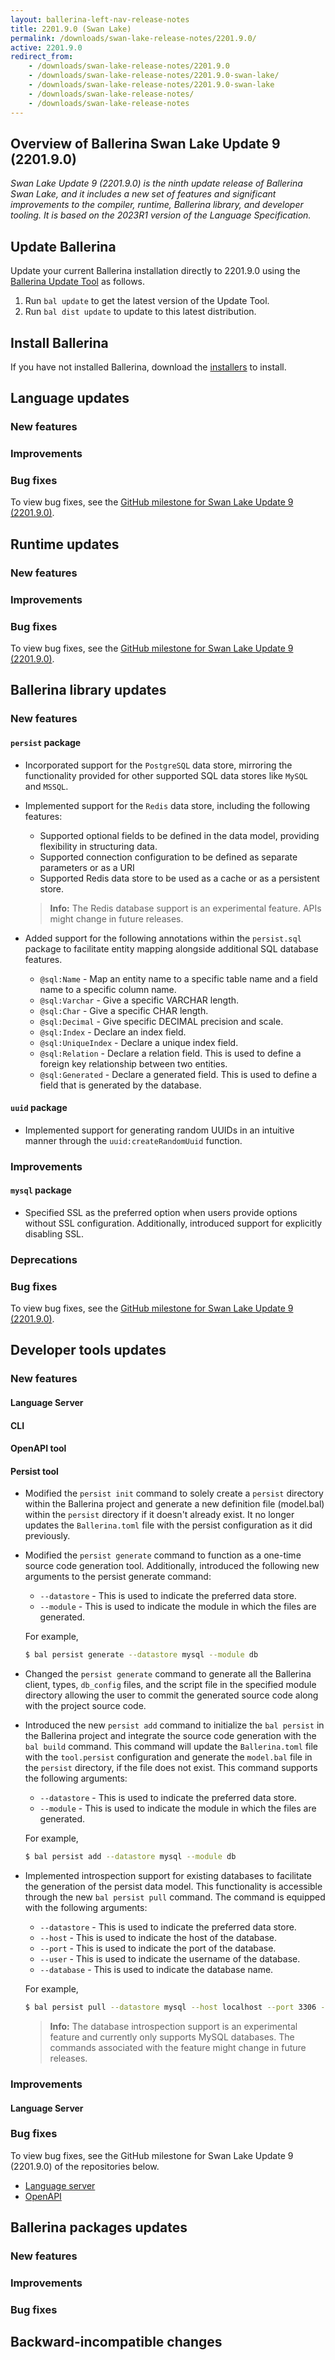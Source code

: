 ```yaml
---
layout: ballerina-left-nav-release-notes
title: 2201.9.0 (Swan Lake) 
permalink: /downloads/swan-lake-release-notes/2201.9.0/
active: 2201.9.0
redirect_from: 
    - /downloads/swan-lake-release-notes/2201.9.0
    - /downloads/swan-lake-release-notes/2201.9.0-swan-lake/
    - /downloads/swan-lake-release-notes/2201.9.0-swan-lake
    - /downloads/swan-lake-release-notes/
    - /downloads/swan-lake-release-notes
---
```


## Overview of Ballerina Swan Lake Update 9 (2201.9.0)

<em> Swan Lake Update 9 (2201.9.0) is the ninth update release of Ballerina Swan Lake, and it includes a new set of features and significant improvements to the compiler, runtime, Ballerina library, and developer tooling. It is based on the 2023R1 version of the Language Specification.</em> 

## Update Ballerina

Update your current Ballerina installation directly to 2201.9.0 using the [Ballerina Update Tool](/learn/update-tool/) as follows.

1. Run `bal update` to get the latest version of the Update Tool.
2. Run `bal dist update` to update to this latest distribution.

## Install Ballerina

If you have not installed Ballerina, download the [installers](/downloads/#swanlake) to install.

## Language updates

### New features

### Improvements

### Bug fixes

To view bug fixes, see the [GitHub milestone for Swan Lake Update 9 (2201.9.0)](https://github.com/ballerina-platform/ballerina-lang/issues?q=is%3Aissue+label%3ATeam%2FCompilerFE+milestone%3A2201.9.0+is%3Aclosed+label%3AType%2FBug).

## Runtime updates

### New features

### Improvements                             

### Bug fixes

To view bug fixes, see the [GitHub milestone for Swan Lake Update 9 (2201.9.0)](https://github.com/ballerina-platform/ballerina-lang/issues?q=is%3Aissue+milestone%3A2201.9.0+label%3ATeam%2FjBallerina+label%3AType%2FBug+is%3Aclosed).

## Ballerina library updates

### New features

#### `persist` package
- Incorporated support for the `PostgreSQL` data store, mirroring the functionality provided for other supported SQL data stores like `MySQL` and `MSSQL`.
- Implemented support for the `Redis` data store, including the following features:
  - Supported optional fields to be defined in the data model, providing flexibility in structuring data.
  - Supported connection configuration to be defined as separate parameters or as a URI
  - Supported Redis data store to be used as a cache or as a persistent store.

  >**Info:** The Redis database support is an experimental feature. APIs might change in future releases.

- Added support for the following annotations within the `persist.sql` package to facilitate entity mapping alongside additional SQL database features.
  - `@sql:Name` - Map an entity name to a specific table name and a field name to a specific column name.
  - `@sql:Varchar` - Give a specific VARCHAR length. 
  - `@sql:Char` - Give a specific CHAR length. 
  - `@sql:Decimal` - Give specific DECIMAL precision and scale. 
  - `@sql:Index` - Declare an index field.
  - `@sql:UniqueIndex` - Declare a unique index field.
  - `@sql:Relation` - Declare a relation field. This is used to define a foreign key relationship between two entities.
  - `@sql:Generated` - Declare a generated field. This is used to define a field that is generated by the database.

#### `uuid` package
- Implemented support for generating random UUIDs in an intuitive manner through the `uuid:createRandomUuid` function.

### Improvements

#### `mysql` package
- Specified SSL as the preferred option when users provide options without SSL configuration. Additionally, introduced support for explicitly disabling SSL.

### Deprecations

### Bug fixes

To view bug fixes, see the [GitHub milestone for Swan Lake Update 9 (2201.9.0)](https://github.com/ballerina-platform/ballerina-standard-library/issues?q=is%3Aclosed+is%3Aissue+milestone%3A%222201.9.0%22+label%3AType%2FBug).

## Developer tools updates

### New features

#### Language Server

#### CLI

#### OpenAPI tool

#### Persist tool
- Modified the `persist init` command to solely create a `persist` directory within the Ballerina project and generate a new definition file (model.bal) within the `persist` directory if it doesn't already exist. It no longer updates the `Ballerina.toml` file with the persist configuration as it did previously.
- Modified the `persist generate` command to function as a one-time source code generation tool. Additionally, introduced the following new arguments to the persist generate command:
    - `--datastore` - This is used to indicate the preferred data store.
    - `--module` - This is used to indicate the module in which the files are generated.

  For example,

    ```bash
    $ bal persist generate --datastore mysql --module db
    ```

- Changed the `persist generate` command to generate all the Ballerina client, types, `db_config` files, and the script file in the specified module directory allowing the user to commit the generated source code along with the project source code.
- Introduced the new `persist add` command to initialize the `bal persist` in the Ballerina project and integrate the source code generation with the `bal build` command. This command will update the `Ballerina.toml` file with the `tool.persist` configuration and generate the `model.bal` file in the `persist` directory, if the file does not exist. This command supports the following arguments:
    - `--datastore` - This is used to indicate the preferred data store.
    - `--module` - This is used to indicate the module in which the files are generated.

  For example,

  ```bash
  $ bal persist add --datastore mysql --module db
  ```
- Implemented introspection support for existing databases to facilitate the generation of the persist data model. This functionality is accessible through the new `bal persist pull` command. The command is equipped with the following arguments:
    - `--datastore` - This is used to indicate the preferred data store.
    - `--host` - This is used to indicate the host of the database.
    - `--port` - This is used to indicate the port of the database.
    - `--user` - This is used to indicate the username of the database.
    - `--database` - This is used to indicate the database name.

  For example,
    
  ```bash
  $ bal persist pull --datastore mysql --host localhost --port 3306 --user root --database test
  ```
  >**Info:** The database introspection support is an experimental feature and currently only supports MySQL databases. The commands associated with the feature might change in future releases.


### Improvements

#### Language Server

### Bug fixes

To view bug fixes, see the GitHub milestone for Swan Lake Update 9 (2201.9.0) of the repositories below.

- [Language server](https://github.com/ballerina-platform/ballerina-lang/issues?q=is%3Aissue+label%3ATeam%2FLanguageServer+milestone%3A2201.9.0+is%3Aclosed+label%3AType%2FBug+)
- [OpenAPI](https://github.com/ballerina-platform/openapi-tools/issues?q=is%3Aissue+label%3AType%2FBug+milestone%3A%22Swan+Lake+2201.9.0%22+is%3Aclosed)

## Ballerina packages updates

### New features

### Improvements

### Bug fixes

## Backward-incompatible changes

